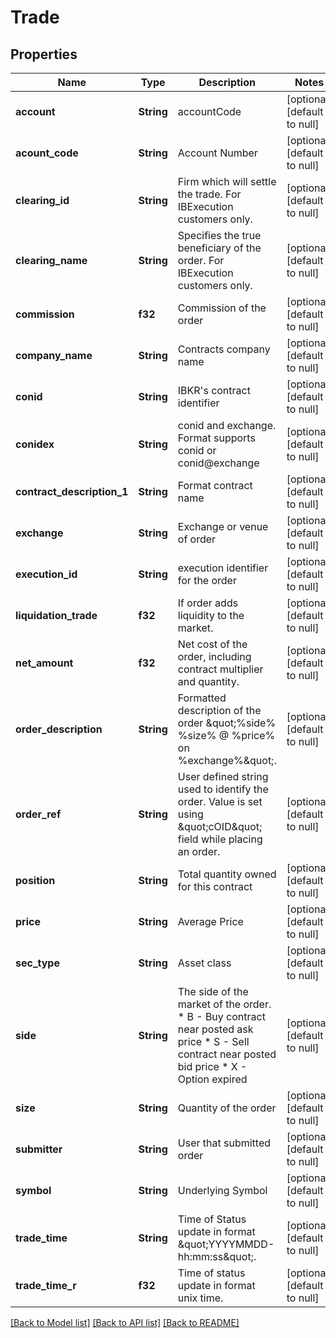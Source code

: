 # Trade

## Properties
Name | Type | Description | Notes
------------ | ------------- | ------------- | -------------
**account** | **String** | accountCode | [optional] [default to null]
**acount_code** | **String** | Account Number | [optional] [default to null]
**clearing_id** | **String** | Firm which will settle the trade. For IBExecution customers only. | [optional] [default to null]
**clearing_name** | **String** | Specifies the true beneficiary of the order. For IBExecution customers only. | [optional] [default to null]
**commission** | **f32** | Commission of the order | [optional] [default to null]
**company_name** | **String** | Contracts company name | [optional] [default to null]
**conid** | **String** | IBKR&#39;s contract identifier | [optional] [default to null]
**conidex** | **String** | conid and exchange. Format supports conid or conid@exchange | [optional] [default to null]
**contract_description_1** | **String** | Format contract name | [optional] [default to null]
**exchange** | **String** | Exchange or venue of order | [optional] [default to null]
**execution_id** | **String** | execution identifier for the order | [optional] [default to null]
**liquidation_trade** | **f32** | If order adds liquidity to the market. | [optional] [default to null]
**net_amount** | **f32** | Net cost of the order, including contract multiplier and quantity. | [optional] [default to null]
**order_description** | **String** | Formatted description of the order \&quot;%side% %size% @ %price% on %exchange%\&quot;. | [optional] [default to null]
**order_ref** | **String** | User defined string used to identify the order. Value is set using \&quot;cOID\&quot; field while placing an order. | [optional] [default to null]
**position** | **String** | Total quantity owned for this contract | [optional] [default to null]
**price** | **String** | Average Price | [optional] [default to null]
**sec_type** | **String** | Asset class | [optional] [default to null]
**side** | **String** | The side of the market of the order.   * B - Buy contract near posted ask price   * S - Sell contract near posted bid price   * X - Option expired  | [optional] [default to null]
**size** | **String** | Quantity of the order | [optional] [default to null]
**submitter** | **String** | User that submitted order | [optional] [default to null]
**symbol** | **String** | Underlying Symbol | [optional] [default to null]
**trade_time** | **String** | Time of Status update in format \&quot;YYYYMMDD-hh:mm:ss\&quot;. | [optional] [default to null]
**trade_time_r** | **f32** | Time of status update in format unix time. | [optional] [default to null]

[[Back to Model list]](../README.md#documentation-for-models) [[Back to API list]](../README.md#documentation-for-api-endpoints) [[Back to README]](../README.md)


